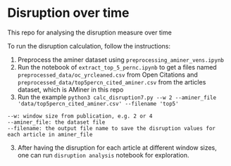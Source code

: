 # Disruption over time
This repo for analysing the disruption measure over time

To run the disruption calculation, follow the instructions:
1. Preprocess the aminer dataset using `preprocessing_aminer_vens.ipynb`
2. Run the notebook of `extract_top_5_pernc.ipynb` to get a files named `preprocessed_data/oc_yrcleaned.csv` from Open Citations and `preprocessed_data/top5percn_cited_aminer.csv` from the articles dataset, which is AMiner in this repo
3. Run the example `python3 calc_disruption7.py --w 2 --aminer_file 'data/top5percn_cited_aminer.csv' --filename 'top5'`
```
--w: window size from publication, e.g. 2 or 4
--aminer_file: the dataset file
--filename: the output file name to save the disruption values for each article in aminer_file
```
3. After having the disruption for each article at different window sizes, one can run `disruption analysis` notebook for exploration. 
